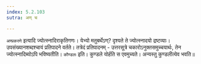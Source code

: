 ```yaml
---
index: 5.2.103
sutra: अण् च

---
```

   `अण्प्रकरणे` इत्यादि ज्योत्स्नादिराकृतिगणः। येभ्यो मतुबर्थेऽण्? दृश्यते ते ज्योत्स्नादयो द्रष्टव्याः। उपसंख्यानशब्दश्चायं प्रतिपादने वर्तते। तत्रेदं प्रतिपादनम् - उत्तरसूत्रे चकारोऽनुक्तसमुच्चयार्थः, तेन ज्योत्स्नादिब्योऽपि भविष्यतीति। `कौण्डलः` इति। कुण्डले योर्हति स एवमुच्यते। अन्यस्तु कुण्डलीत्येव भवति॥